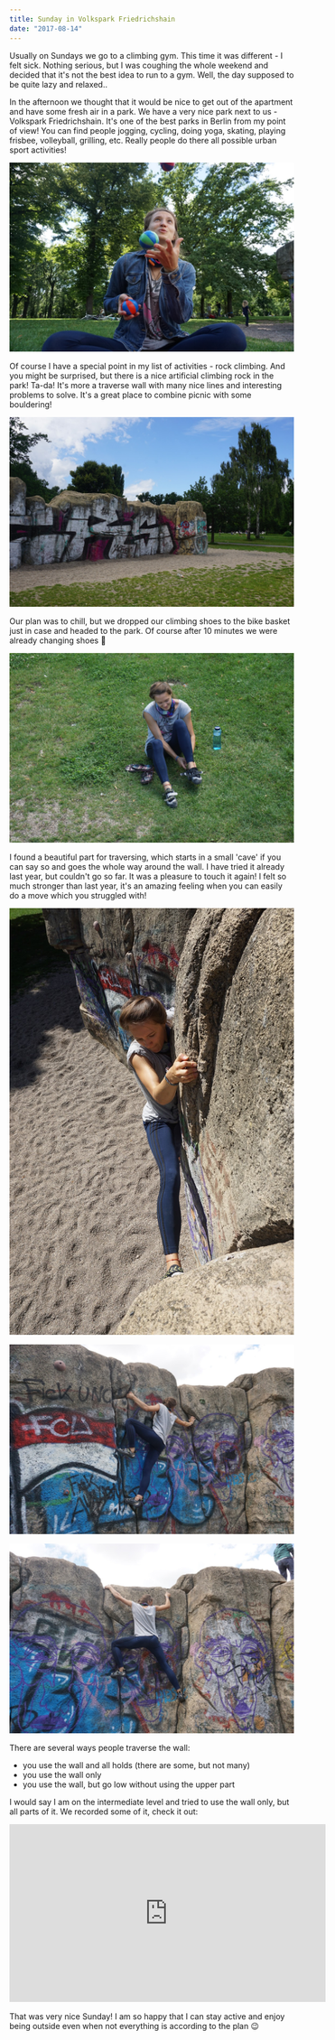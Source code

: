 ```yaml
---
title: Sunday in Volkspark Friedrichshain
date: "2017-08-14"
---
```


Usually on Sundays we go to a climbing gym. This time it was different - I felt sick. Nothing serious, but I was coughing the whole weekend and decided that it's not the best idea to run to a gym. Well, the day supposed to be quite lazy and relaxed..

In the afternoon we thought that it would be nice to get out of the apartment and have some fresh air in a park. We have a very nice park next to us - Volkspark Friedrichshain. It's one of the best parks in Berlin from my point of view! You can find people jogging, cycling, doing yoga, skating, playing frisbee, volleyball, grilling, etc. Really people do there all possible urban sport activities!

![01](./01.jpg)

Of course I have a special point in my list of activities - rock climbing. And you might be surprised, but there is a nice artificial climbing rock in the park! Ta-da! It's more a traverse wall with many nice lines and interesting problems to solve. It's a great place to combine picnic with some bouldering!

![02](./02.jpg)

Our plan was to chill, but we dropped our climbing shoes to the bike basket just in case and headed to the park. Of course after 10 minutes we were already changing shoes 🙂

![03](./03.jpg)

I found a beautiful part for traversing, which starts in a small 'cave' if you can say so and goes the whole way around the wall. I have tried it already last year, but couldn't go so far. It was a pleasure to touch it again! I felt so much stronger than last year, it's an amazing feeling when you can easily do a move which you struggled with!

![04](./04.jpg)

![05](./05.jpg)

![06](./06.jpg)

There are several ways people traverse the wall:

* you use the wall and all holds (there are some, but not many)
* you use the wall only
* you use the wall, but go low without using the upper part

I would say I am on the intermediate level and tried to use the wall only, but all parts of it. We recorded some of it, check it out:

<iframe width="560" height="315" src="https://www.youtube.com/embed/2wJCiDH7wac?rel=0" frameborder="0" allow="encrypted-media" allowfullscreen></iframe>

That was very nice Sunday! I am so happy that I can stay active and enjoy being outside even when not everything is according to the plan 😉
